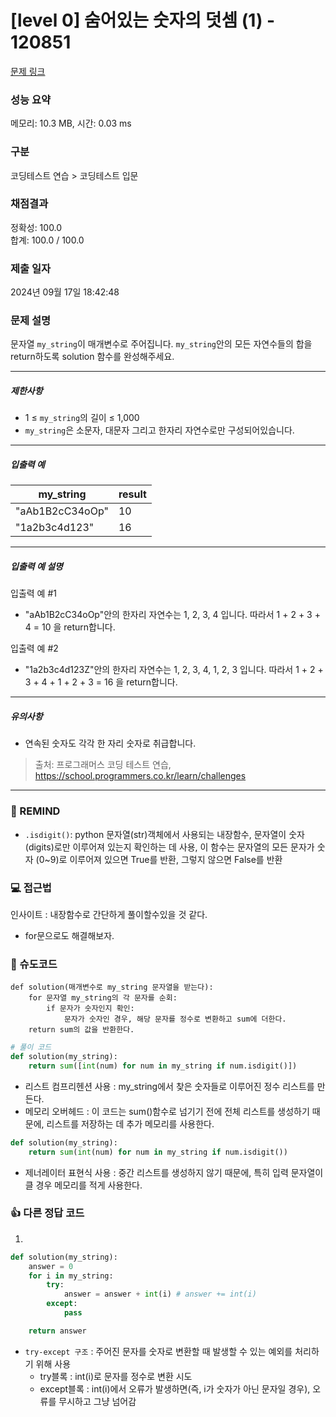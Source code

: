 # [level 0] 숨어있는 숫자의 덧셈 (1) - 120851 

[문제 링크](https://school.programmers.co.kr/learn/courses/30/lessons/120851) 

### 성능 요약

메모리: 10.3 MB, 시간: 0.03 ms

### 구분

코딩테스트 연습 > 코딩테스트 입문

### 채점결과

정확성: 100.0<br/>합계: 100.0 / 100.0

### 제출 일자

2024년 09월 17일 18:42:48

### 문제 설명

<p>문자열 <code>my_string</code>이 매개변수로 주어집니다. <code>my_string</code>안의 모든 자연수들의 합을 return하도록 solution 함수를 완성해주세요.</p>

<hr>

<h5>제한사항</h5>

<ul>
<li>1 ≤ <code>my_string</code>의 길이&nbsp;≤ 1,000</li>
<li><code>my_string</code>은 소문자, 대문자 그리고 한자리 자연수로만 구성되어있습니다.</li>
</ul>

<hr>

<h5>입출력 예</h5>
<table class="table">
        <thead><tr>
<th>my_string</th>
<th>result</th>
</tr>
</thead>
        <tbody><tr>
<td>"aAb1B2cC34oOp"</td>
<td>10</td>
</tr>
<tr>
<td>"1a2b3c4d123"</td>
<td>16</td>
</tr>
</tbody>
      </table>
<hr>

<h5>입출력 예 설명</h5>

<p>입출력 예 #1</p>

<ul>
<li>"aAb1B2cC34oOp"안의 한자리 자연수는 1, 2, 3, 4 입니다. 따라서 1 + 2 + 3 + 4 = 10 을 return합니다.</li>
</ul>

<p>입출력 예 #2</p>

<ul>
<li>"1a2b3c4d123Z"안의 한자리 자연수는 1, 2, 3, 4, 1, 2, 3 입니다. 따라서 1 + 2 + 3 + 4 + 1 + 2 + 3 = 16 을 return합니다.</li>
</ul>

<hr>

<h5>유의사항</h5>

<ul>
<li>연속된 숫자도 각각 한 자리 숫자로 취급합니다.</li>
</ul>


> 출처: 프로그래머스 코딩 테스트 연습, https://school.programmers.co.kr/learn/challenges
---
### 🤔 REMIND
- `.isdigit()`: python 문자열(str)객체에서 사용되는 내장함수, 문자열이 숫자(digits)로만 이루어져 있는지 확인하는 데 사용, 이 함수는 문자열의 모든 문자가 숫자 (0~9)로 이루어져 있으면 True를 반환, 그렇지 않으면 False를 반환

### 💻 접근법
인사이트 : 내장함수로 간단하게 풀이할수있을 것 같다.
- for문으로도 해결해보자.

### 📝 슈도코드
```
def solution(매개변수로 my_string 문자열을 받는다):
    for 문자열 my_string의 각 문자를 순회:
        if 문자가 숫자인지 확인:
            문자가 숫자인 경우, 해당 문자를 정수로 변환하고 sum에 더한다.
    return sum의 값을 반환한다.
```
```python
# 풀이 코드
def solution(my_string):
    return sum([int(num) for num in my_string if num.isdigit()])
```
- 리스트 컴프리헨션 사용 : my_string에서 찾은 숫자들로 이루어진 정수 리스트를 만든다.
- 메모리 오버헤드 : 이 코드는 sum()함수로 넘기기 전에 전체 리스트를 생성하기 때문에, 리스트를 저장하는 데 추가 메모리를 사용한다.
```python
def solution(my_string):
    return sum(int(num) for num in my_string if num.isdigit())
```
- 제너레이터 표현식 사용 : 중간 리스트를 생성하지 않기 때문에, 특히 입력 문자열이 클 경우 메모리를 적게 사용한다.
### 👍 다른 정답 코드
1.
```python
def solution(my_string):
    answer = 0
    for i in my_string:
        try:
            answer = answer + int(i) # answer += int(i)
        except:
            pass

    return answer
```
- `try-except 구조` : 주어진 문자를 숫자로 변환할 때 발생할 수 있는 예외를 처리하기 위해 사용
    - try블록 : int(i)로 문자를 정수로 변환 시도
    - except블록 : int(i)에서 오류가 발생하면(즉, i가 숫자가 아닌 문자일 경우), 오류를 무시하고 그냥 넘어감

